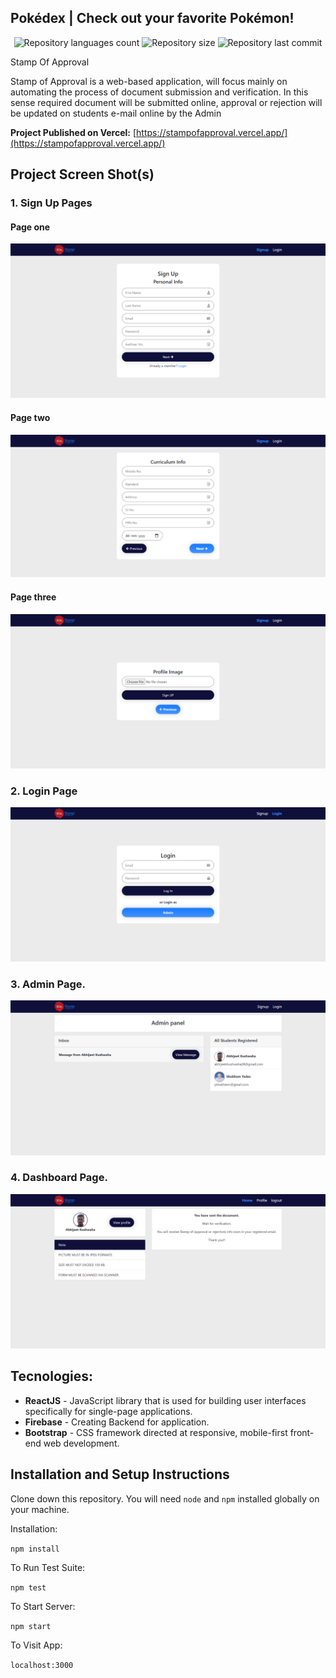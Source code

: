 ## Pokédex | Check out your favorite Pokémon!

<p align="center">
    <img alt="Repository languages count" src="https://img.shields.io/github/languages/top/Abhijeetrkushwaha/Stampofapproval?color=red">
    <img alt="Repository size" src="https://img.shields.io/github/repo-size/Abhijeetrkushwaha/Stampofapproval?color=blue">
    <img alt="Repository last commit" src="https://img.shields.io/github/last-commit/Abhijeetrkushwaha/Stampofapproval?color=yellow" />
</p>

Stamp Of Approval

Stamp of Approval is a web-based application, will focus mainly on automating the process of document
submission and verification. In this sense required document will be submitted online, approval or rejection will
be updated on students e-mail online by the Admin

**Project Published on Vercel:** [https://stampofapproval.vercel.app/](https://stampofapproval.vercel.app/)

## Project Screen Shot(s)

### 1. Sign Up Pages
#### Page one
<img src="./readme-img/signup-one.png" alt="preview" /> <br/>

#### Page two
<img src="./readme-img/signup-two.png" alt="preview" /> <br/>

#### Page three
<img src="./readme-img/signup-three.png" alt="preview" /> <br/>

### 2. Login Page
<img src="./readme-img/login.png" alt="preview" /> <br />

### 3. Admin Page.
<img src="./readme-img/admin.png" alt="preview" />

### 4. Dashboard Page.
<img src="./readme-img/dashboard.png" alt="preview" />

## Tecnologies:

- **ReactJS** - JavaScript library that is used for building user interfaces specifically for single-page applications.
- **Firebase** -  Creating Backend for application.
- **Bootstrap** - CSS framework directed at responsive, mobile-first front-end web development.

## Installation and Setup Instructions

Clone down this repository. You will need `node` and `npm` installed globally on your machine.  

Installation:

`npm install`  

To Run Test Suite:  

`npm test`  

To Start Server:

`npm start`  

To Visit App:

`localhost:3000`  

